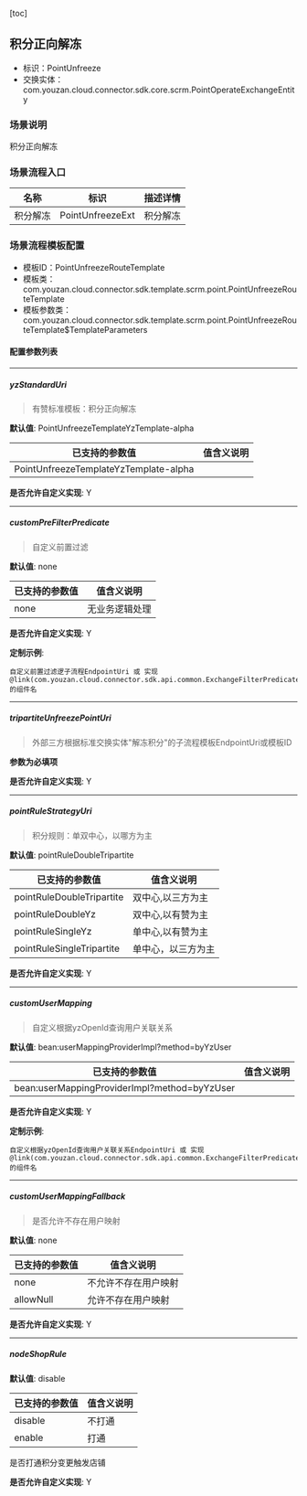 [toc]

## 积分正向解冻
- 标识：PointUnfreeze
- 交换实体：com.youzan.cloud.connector.sdk.core.scrm.PointOperateExchangeEntity
### 场景说明
积分正向解冻
### 场景流程入口

名称 | 标识 | 描述详情
---|---|---
积分解冻 | PointUnfreezeExt | 积分解冻

### 场景流程模板配置
- 模板ID：PointUnfreezeRouteTemplate
- 模板类：com.youzan.cloud.connector.sdk.template.scrm.point.PointUnfreezeRouteTemplate
- 模板参数类：com.youzan.cloud.connector.sdk.template.scrm.point.PointUnfreezeRouteTemplate$TemplateParameters

#### 配置参数列表

---
##### yzStandardUri
> 有赞标准模板：积分正向解冻

**默认值**: PointUnfreezeTemplateYzTemplate-alpha

已支持的参数值 | 值含义说明
---|---
PointUnfreezeTemplateYzTemplate-alpha | 

**是否允许自定义实现**: Y

---
##### customPreFilterPredicate
> 自定义前置过滤

**默认值**: none

已支持的参数值 | 值含义说明
---|---
none | 无业务逻辑处理

**是否允许自定义实现**: Y


**定制示例**:
```
自定义前置过滤逻子流程EndpointUri 或 实现@link(com.youzan.cloud.connector.sdk.api.common.ExchangeFilterPredicate)的组件名
```
---
##### tripartiteUnfreezePointUri
> 外部三方根据标准交换实体"解冻积分"的子流程模板EndpointUri或模板ID

**参数为必填项**


**是否允许自定义实现**: Y

---
##### pointRuleStrategyUri
> 积分规则：单双中心，以哪方为主

**默认值**: pointRuleDoubleTripartite

已支持的参数值 | 值含义说明
---|---
pointRuleDoubleTripartite | 双中心,以三方为主
pointRuleDoubleYz | 双中心,以有赞为主
pointRuleSingleYz | 单中心,以有赞为主
pointRuleSingleTripartite | 单中心，以三方为主

**是否允许自定义实现**: Y

---
##### customUserMapping
> 自定义根据yzOpenId查询用户关联关系

**默认值**: bean:userMappingProviderImpl?method=byYzUser

已支持的参数值 | 值含义说明
---|---
bean:userMappingProviderImpl?method=byYzUser | 

**是否允许自定义实现**: Y


**定制示例**:
```
自定义根据yzOpenId查询用户关联关系EndpointUri 或 实现@link(com.youzan.cloud.connector.sdk.api.common.ExchangeFilterPredicate)的组件名
```
---
##### customUserMappingFallback
> 是否允许不存在用户映射

**默认值**: none

已支持的参数值 | 值含义说明
---|---
none | 不允许不存在用户映射
allowNull | 允许不存在用户映射

**是否允许自定义实现**: Y

---
##### nodeShopRule
> 

**默认值**: disable

已支持的参数值 | 值含义说明
---|---
disable | 不打通
enable | 打通
是否打通积分变更触发店铺

**是否允许自定义实现**: Y


